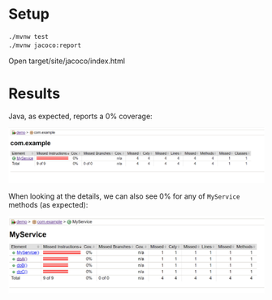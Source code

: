 # Setup

```bash
./mvnw test
./mvnw jacoco:report
```

Open target/site/jacoco/index.html

# Results

Java, as expected, reports a 0% coverage:

![Overview](./static/java_coverage_report_overview.png)

When looking at the details, we can also see 0% for any of `MyService` methods (as expected):

![Details](./static/java_coverage_report_details.png)